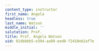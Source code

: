```yaml
---
content_type: instructor
first_name: Angela
headless: true
last_name: Watson
middle_initial: ''
salutation: Prof.
title: Prof. Angela Watson
uid: 81dbbbb5-e394-aa99-eed8-f2410eb2af7e
---
```

